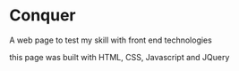# Conquer
A web page to test my skill with front end technologies

this page was built with HTML, CSS, Javascript and JQuery
